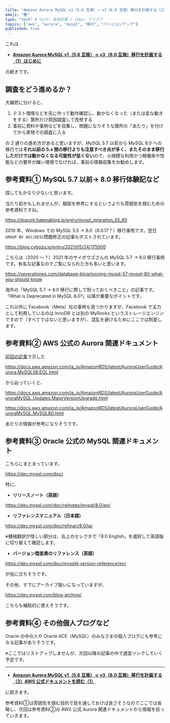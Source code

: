 ```yaml
---
title: "Amazon Aurora MySQL v1（5.6 互換）→ v3（8.0 互換）移行を計画する（2）調査の進め方と参考資料"
emoji: "📚"
type: "tech" # tech: 技術記事 / idea: アイデア
topics: ["aws", "aurora", "mysql", "移行", "バージョンアップ"]
published: true
---
```


これは

- **[Amazon Aurora MySQL v1（5.6 互換）→ v3（8.0 互換）移行を計画する（1）はじめに](/hmatsu47/articles/aurora-mysql3-001-top)**

の続きです。

## 調査をどう進めるか？

大雑把に分けると、

1. テスト環境などを先に作って動作確認し、動かなくなった（または変な動きをする）箇所だけ原因調査して改修する
2. 事前に資料や事例などを収集し、問題になりそうな箇所の「あたり」を付けてから実物での調査に入る

の 2 通りの進め方があると思いますが、MySQL 5.7 以前から MySQL 8.0 への移行では**それ以前の 5.x 間の移行よりも注意すべき点が多く、またそのまま移行しただけでは動かなくなる可能性が低くない**ので、小規模な利用かつ稼働率や性能などの要件が緩い環境でなければ、事前の情報収集をお勧めします。

## 参考資料① MySQL 5.7 以前→ 8.0 移行体験記など

探してもかなり少ないと思います。

当たり前かもしれませんが、細部を参考にするというよりも雰囲気を掴むための参考資料ですね。

https://dupont.hatenablog.jp/entry/mysql_migration_55_80

2019 年、Windows での MySQL 5.5 → 8.0（8.0.17？）移行事例です。翌日`GROUP BY ASC/DESC`問題修正の記事もポストされています。

https://blog.cybozu.io/entry/2021/05/24/175000

こちらは（2020 〜？）2021 年のサイボウズさんの MySQL 5.7 → 8.0 移行事例です。有名な記事なのでご覧になられた方も多いと思います。

https://severalnines.com/database-blog/moving-mysql-57-mysql-80-what-you-should-know

海外の「MySQL 5.7 → 8.0 移行に際して知っておくべきこと」の記事です。「What is Deprecated in MySQL 8.0?」以降が重要なポイントです。

これ以外に Facebook（Meta）社の事例も見つかりますが、Facebook で主力として利用しているのは InnoDB とは別の MyRocks というストレージエンジンですので（すべてではないと思いますが）、混乱を避けるためにここでは割愛します。

## 参考資料② AWS 公式の Aurora 関連ドキュメント

[前回の記事](/hmatsu47/articles/aurora-mysql3-001-top)で示した

https://docs.aws.amazon.com/ja_jp/AmazonRDS/latest/AuroraUserGuide/Aurora.MySQL56.EOL.html

から辿っていくと、

https://docs.aws.amazon.com/ja_jp/AmazonRDS/latest/AuroraUserGuide/AuroraMySQL.Updates.MajorVersionUpgrade.html

https://docs.aws.amazon.com/ja_jp/AmazonRDS/latest/AuroraUserGuide/AuroraMySQL.MySQL80.html

あたりの情報が参考になりそうです。

## 参考資料③ Oracle 公式の MySQL 関連ドキュメント

こちらにまとまっています。

https://dev.mysql.com/doc/

特に、

- **リリースノート（英語）**

https://dev.mysql.com/doc/relnotes/mysql/8.0/en/

- **リファレンスマニュアル（日本語）**

https://dev.mysql.com/doc/refman/8.0/ja/

※機械翻訳が怪しい部分は、右上のセレクタで「8.0 English」を選択して英語版に切り替えて確認します。

- **バージョン間差異のリファレンス（英語）**

https://dev.mysql.com/doc/mysqld-version-reference/en/

が役に立ちそうです。

その他、すでにアーカイブ扱いになっていますが、

https://dev.mysql.com/blog-archive/

こちらも補助的に使えそうです。

## 参考資料④ その他個人ブログなど

Oracle の中の人や Oracle ACE（MySQL）のみなさまの個人ブログにも参考になる記事がありそうです。

※ここではリストアップしませんが、次回以降の記事の中で適宜リンクしていく予定です。

---

- **[Amazon Aurora MySQL v1（5.6 互換）→ v3（8.0 互換）移行を計画する（3）AWS 公式ドキュメントを読む（1）](/hmatsu47/articles/aurora-mysql3-003-ref-aws-01)**

に続きます。

参考資料①は雰囲気を掴む目的で目を通しておけば良さそうなのでここでは省略し、次回は参考資料②の AWS 公式 Aurora 関連ドキュメントから情報を拾っていきます。